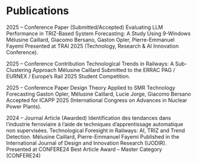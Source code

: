 # Publications

2025 – Conference Paper (Submitted/Accepted)
Evaluating LLM Performance in TRIZ-Based System Forecasting: A Study Using 9-Windows
Mélusine Caillard, Giacomo Bersano, Gaston Opler, Pierre-Emmanuel Fayemi
Presented at TRAI 2025 (Technology, Research & AI Innovation Conference).

2025 – Conference Contribution
Technological Trends in Railways: A Sub-Clustering Approach
Mélusine Caillard
Submitted to the ERRAC PAG / EURNEX / Europe’s Rail 2025 Student Competition.

2025 – Conference Paper
Design Theory Applied to SMR Technology Forecasting
Gaston Opler, Mélusine Caillard, Lucie Jorge, Giacomo Bersano
Accepted for ICAPP 2025 (International Congress on Advances in Nuclear Power Plants).

2024 – Journal Article (Awarded)
Identification des tendances dans l’industrie ferroviaire à l’aide de techniques d’apprentissage automatique non supervisées. Technological Foresight in Railways: AI, TRIZ and Trend Detection.
Mélusine Caillard, Pierre-Emmanuel Fayemi
Published in the International Journal of Design and Innovation Research (IJODIR).
Presented at CONFERE24
Best Article Award – Master Category (CONFERE24)
